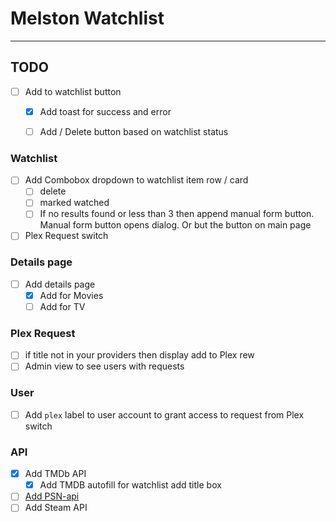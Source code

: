 
# Melston Watchlist

---

## TODO

- [ ] Add to watchlist button
  - [x] Add toast for success and error
  - [ ] Add / Delete button based on watchlist status


### Watchlist

- [ ] Add Combobox dropdown to watchlist item row / card
  - [ ] delete
  - [ ] marked watched
  - [ ] If no results found or less than 3 then append manual form button. Manual form button opens dialog. Or but the button on main page
- [ ] Plex Request switch

### Details page

- [ ] Add details page
  - [x] Add for Movies
  - [ ] Add for TV

### Plex Request

- [ ] if title not in your providers then display add to Plex rew
- [ ] Admin view to see users with requests

### User

- [ ] Add `plex` label to user account to grant access to request from Plex switch

### API

- [X] Add TMDb API
  - [X] Add TMDB autofill for watchlist add title box

- [ ] [Add PSN-api](https://www.npmjs.com/package/psn-api)
- [ ] Add Steam API
